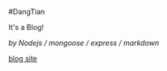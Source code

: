 #DangTian

It's a Blog!

*by Nodejs / mongoose / express / markdown*

[blog site](http://wwww.shareva.com)
